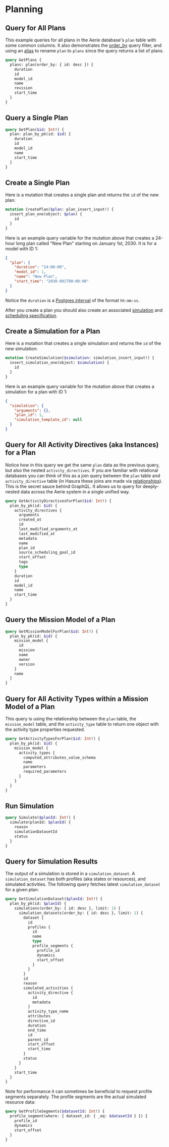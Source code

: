 # Planning

## Query for All Plans

This example queries for all plans in the Aerie database's `plan` table with some common columns. It also demonstrates the [order_by](https://hasura.io/docs/latest/queries/postgres/sorting/#the-order_by-argument) query filter, and using an [alias](https://hasura.io/docs/latest/queries/postgres/variables-aliases-fragments-directives/#using-aliases) to rename `plan` to `plans` since the query returns a list of plans.

```graphql
query GetPlans {
  plans: plan(order_by: { id: desc }) {
    duration
    id
    model_id
    name
    revision
    start_time
  }
}
```

## Query a Single Plan

```graphql
query GetPlan($id: Int!) {
  plan: plan_by_pk(id: $id) {
    duration
    id
    model_id
    name
    start_time
  }
}
```

## Create a Single Plan

Here is a mutation that creates a single plan and returns the `id` of the new plan:

```graphql
mutation CreatePlan($plan: plan_insert_input!) {
  insert_plan_one(object: $plan) {
    id
  }
}
```

Here is an example query variable for the mutation above that creates a 24-hour long plan called "New Plan" starting on January 1st, 2030. It is for a model with ID 1:

```json
{
  "plan": {
    "duration": "24:00:00",
    "model_id": 1,
    "name": "New Plan",
    "start_time": "2030-001T00:00:00"
  }
}
```

Notice the `duration` is a [Postgres interval](https://www.postgresqltutorial.com/postgresql-tutorial/postgresql-interval/) of the format `hh:mm:ss`.

After you create a plan you should also create an associated [simulation](../introduction#create-a-simulation-for-a-plan) and [scheduling specification](../../scheduling#create-scheduling-specification).

## Create a Simulation for a Plan

Here is a mutation that creates a single simulation and returns the `id` of the new simulation:

```graphql
mutation CreateSimulation($simulation: simulation_insert_input!) {
  insert_simulation_one(object: $simulation) {
    id
  }
}
```

Here is an example query variable for the mutation above that creates a simulation for a plan with ID 1:

```json
{
  "simulation": {
    "arguments": {},
    "plan_id": 1,
    "simulation_template_id": null
  }
}
```

## Query for All Activity Directives (aka Instances) for a Plan

Notice how in this query we get the same `plan` data as the previous query, but also the nested `activity_directives`. If you are familiar with relational databases you can think of this as a join query between the `plan` table and `activity_directive` table (in Hasura these joins are made via [relationships](https://hasura.io/learn/graphql/hasura/relationships/)). This is the secret sauce behind GraphQL. It allows us to query for deeply-nested data across the Aerie system in a single unified way.

```graphql
query GetActivityDirectivesForPlan($id: Int!) {
  plan_by_pk(id: $id) {
    activity_directives {
      arguments
      created_at
      id
      last_modified_arguments_at
      last_modified_at
      metadata
      name
      plan_id
      source_scheduling_goal_id
      start_offset
      tags
      type
    }
    duration
    id
    model_id
    name
    start_time
  }
}
```

## Query the Mission Model of a Plan

```graphql
query GetMissionModelForPlan($id: Int!) {
  plan_by_pk(id: $id) {
    mission_model {
      id
      mission
      name
      owner
      version
    }
    name
  }
}
```

## Query for All Activity Types within a Mission Model of a Plan

This query is using the relationship between the `plan` table, the `mission_model` table, and the `activity_type` table to return one object with the activity type properties requested.

```graphql
query GetActivityTypesForPlan($id: Int!) {
  plan_by_pk(id: $id) {
    mission_model {
      activity_types {
        computed_attributes_value_schema
        name
        parameters
        required_parameters
      }
    }
  }
}
```

## Run Simulation

```graphql
query Simulate($planId: Int!) {
  simulate(planId: $planId) {
    reason
    simulationDatasetId
    status
  }
}
```

## Query for Simulation Results

The output of a simulation is stored in a `simulation_dataset`. A `simulation_dataset` has both profiles (aka states or resources), and simulated activities. The following query fetches latest `simulation_dataset` for a given plan:

```graphql
query GetSimulationDataset($planId: Int!) {
  plan_by_pk(id: $planId) {
    simulations(order_by: { id: desc }, limit: 1) {
      simulation_datasets(order_by: { id: desc }, limit: 1) {
        dataset {
          id
          profiles {
            id
            name
            type
            profile_segments {
              profile_id
              dynamics
              start_offset
            }
          }
        }
        id
        reason
        simulated_activities {
          activity_directive {
            id
            metadata
          }
          activity_type_name
          attributes
          directive_id
          duration
          end_time
          id
          parent_id
          start_offset
          start_time
        }
        status
      }
    }
    start_time
  }
}
```

Note for performance it can sometimes be beneficial to request profile segments separately. The profile segments are the actual simulated resource data:

```graphql
query GetProfileSegments($datasetId: Int!) {
  profile_segment(where: { dataset_id: { _eq: $datasetId } }) {
    profile_id
    dynamics
    start_offset
  }
}
```
